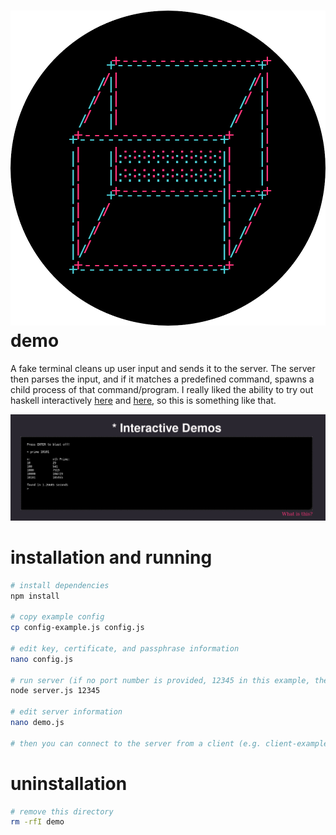 # ![demo logo](demo-logo.png) demo

A fake terminal cleans up user input and sends it to the server. The server then parses the input, and if it matches a predefined command, spawns a child process of that command/program. I really liked the ability to try out haskell interactively [here](https://www.haskell.org/) and [here](https://tryhaskell.org/), so this is something like that.

![demo screenshot](demo.png)

# installation and running

```sh
# install dependencies
npm install

# copy example config
cp config-example.js config.js

# edit key, certificate, and passphrase information
nano config.js

# run server (if no port number is provided, 12345 in this example, the server will default to port 8181)
node server.js 12345

# edit server information
nano demo.js

# then you can connect to the server from a client (e.g. client-example.html) 
```

# uninstallation

```sh
# remove this directory
rm -rfI demo
```
